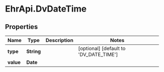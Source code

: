 # EhrApi.DvDateTime

## Properties
Name | Type | Description | Notes
------------ | ------------- | ------------- | -------------
**type** | **String** |  | [optional] [default to &#x27;DV_DATE_TIME&#x27;]
**value** | **Date** |  | 
